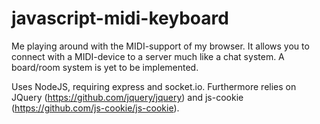 # javascript-midi-keyboard
Me playing around with the MIDI-support of my browser.
It allows you to connect with a MIDI-device to a server much like a chat system.
A board/room system is yet to be implemented.

Uses NodeJS, requiring express and socket.io.
Furthermore relies on JQuery (https://github.com/jquery/jquery) and js-cookie (https://github.com/js-cookie/js-cookie).
